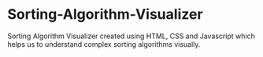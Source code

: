 # Sorting-Algorithm-Visualizer
Sorting Algorithm Visualizer created using HTML, CSS and Javascript which helps us to understand complex sorting algorithms visually.
